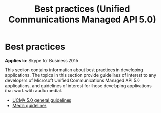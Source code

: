 ﻿---
title: Best practices (Unified Communications Managed API 5.0)
TOCTitle: Best practices
ms:assetid: db8473a3-12b9-4887-bb75-d0c03f96799d
ms:mtpsurl: https://msdn.microsoft.com/en-us/library/Dn466110(v=office.16)
ms:contentKeyID: 65240027
ms.date: 07/27/2015
mtps_version: v=office.16
---

# Best practices

**Applies to**: Skype for Business 2015

This section contains information about best practices in developing applications. The topics in this section provide guidelines of interest to any developers of Microsoft Unified Communications Managed API 5.0 applications, and guidelines of interest for those developing applications that work with audio medial.

- [UCMA 5.0 general guidelines](ucma-5-0-general-guidelines.md)
- [Media guidelines](media-guidelines.md)

